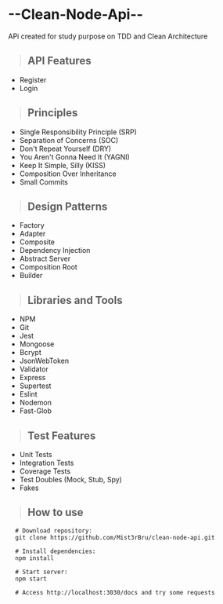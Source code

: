 # --Clean-Node-Api--
APi created for study purpose on TDD and Clean Architecture

> ## API Features
- Register
- Login

> ## Principles
- Single Responsibility Principle (SRP)
- Separation of Concerns (SOC)
- Don't Repeat Yourself (DRY)
- You Aren't Gonna Need It (YAGNI)
- Keep It Simple, Silly (KISS)
- Composition Over Inheritance
- Small Commits

> ## Design Patterns
- Factory
- Adapter
- Composite
- Dependency Injection
- Abstract Server
- Composition Root
- Builder

> ## Libraries and Tools
- NPM
- Git
- Jest
- Mongoose
- Bcrypt
- JsonWebToken
- Validator
- Express
- Supertest
- Eslint
- Nodemon
- Fast-Glob

> ## Test Features
- Unit Tests
- Integration Tests
- Coverage Tests
- Test Doubles (Mock, Stub, Spy)
- Fakes

> ## How to use
```
  # Download repository:
  git clone https://github.com/Mist3rBru/clean-node-api.git

  # Install dependencies:
  npm install

  # Start server:
  npm start

  # Access http://localhost:3030/docs and try some requests
```